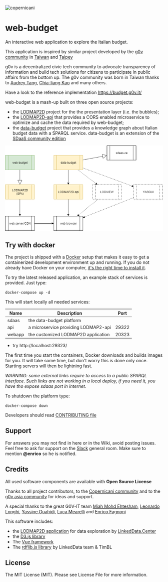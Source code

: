 ![copernicani](https://copernicani.it/wp-content/uploads/cropped-logo_orizzontale_trasparente-1-e1525161268864.png)

# web-budget

An interactive web application to explore the Italian budget.

This application is inspired by similar project developed by the [g0v community](http://gov.asia/) in [Taiwan](https://github.com/g0v/twbudget) and [Taipey](https://github.com/tony1223/tw-budget-platform)

g0v is a decentralized civic tech community to advocate transparency of information and build tech solutions
for citizens to participate in public affairs from the bottom up. The g0v community was born in Taiwan thanks to [Audrey Tang](https://de.wikipedia.org/wiki/Audrey_Tang), [Chia-liang Kao](https://github.com/clkao) and many others.


Have a look to the reference implementation  https://budget.g0v.it/


web-budget is a mash-up built on three open source projects:

- the [LODMAP2D](https://github.com/linkeddatacenter/LODMAP2D) project for the the presentation layer (i.e. the bubbles);
- the [LODMAP2D-api](https://github.com/linkeddatacenter/LODMAP2D-api) that provides a CORS enabled microservice to optimize and cache the data required by web-budget;
- the [data-budget](https://github.com/g0v-it/data-budget) project that provides a knowledge graph about Italian budget data with a SPARQL service. 
data-budget is an extension of the [SDaaS community edition](https://github.com/linkeddatacenter/sdaas-ce)

![architecture](doc/architecture.png)


## Try with docker

The project is shipped with a [Docker](https://docker.com) setup that makes it easy 
to get a containerized development environment up and running. 
If you do not already have Docker on your computer, 
[it's the right time to install it](https://docs.docker.com/install/).


To try the latest released application, an example stack of services is provided. Just type: 

```
docker-compose up -d
```

This will start locally all needed services:

| Name        | Description                                                   | Port 
| ----------- | ------------------------------------------------------------- | ------- 
| sdaas       | the data-budget  platform                                     |  
| api         | a microservice providing LODMAP2-api                          | 29322 
| webapp      | the customized LODMAP2D application                           | 20323


- try http://localhost:29323/

The first time you start the containers, Docker downloads and builds images for you. It will take some time, but don't worry
this is done only once. Starting servers will then be lightning fast.

*WARNING: some external links require to access to a public SPARQL interface. Such links are not working in a 
local deploy, if you need it, you have tho expose sdaas port in internet.*

To shutdown the platform type: 

```
docker-compose down
```

Developers should read [CONTRIBUTING file](CONTRIBUTING.md)


## Support

For answers you may not find in here or in the Wiki, avoid posting issues. Feel free to ask for support on the [Slack](https://linkeddatacenter.slack.com/) general room. Make sure to mention **@enrico** so he is notified.

## Credits

All used software components are available with **Open Source License**

Thanks to all project contributors, to the [Copernicani community](https://copernicani.it/) and to the [g0v asia community](http://g0v.asia) for ideas and support.

A special thanks to the great G0V-IT team [Miah Mohd Ehtesham](https://github.com/miahmohd), [Leonardo Longhi](https://github.com/LeonardoLonghi),
[Yassine Ouahidi](https://github.com/YassineOuahidi), [Luca Mearelli](https://github.com/luca) and [Enrico Fagnoni](https://github.com/ecow)

This software includes:

- the [LODMAP2D application](https://github.com/linkeddatacenter/LODMAP2D) for data exploration by [LinkedData.Center](http://LinkedData.Center/)
- the [D3.js library](https://d3js.org/)
- The [Vue framework](https://vuejs.org)
- The [rdflib.js library](https://github.com/linkeddata/rdflib.js) by LinkedData team & TimBL


## License

The MIT License (MIT). Please see License File for more information.
